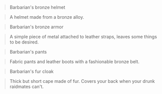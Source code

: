 > Barbarian's bronze helmet

> A helmet made from a bronze alloy.

> Barbarian's bronze armor

> A simple piece of metal attached to leather straps, leaves some things to be desired.

> Barbarian's pants

> Fabric pants and leather boots with a fashionable bronze belt.

> Barbarian's fur cloak

> Thick but short cape made of fur. Covers your back when your drunk raidmates can't.
